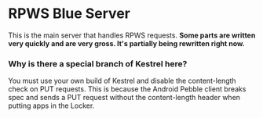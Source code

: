 # RPWS Blue Server

This is the main server that handles RPWS requests. **Some parts are written very quickly and are very gross. It's partially being rewritten right now.**

### Why is there a special branch of Kestrel here?
You must use your own build of Kestrel and disable the content-length check on PUT requests. This is because the Android Pebble client breaks spec and sends a PUT request without the content-length header when putting apps in the Locker. 
